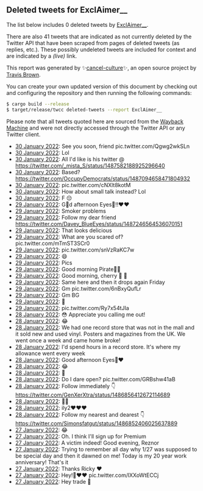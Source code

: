 ## Deleted tweets for ExclAimer__

The list below includes 0 deleted tweets by
[ExclAimer__](https://twitter.com/ExclAimer__).

There are also 41 tweets that are indicated as not currently
deleted by the Twitter API that have been scraped from pages of deleted tweets (as replies, etc.).
These possibly undeleted tweets are included for context and are indicated by a _(live)_ link.


This report was generated by ✨[cancel-culture](https://github.com/travisbrown/cancel-culture)✨,
an open source project by [Travis Brown](https://twitter.com/travisbrown).

You can create your own updated version of this document by checking out and configuring the
repository and then running the following commands:

```bash
$ cargo build --release
$ target/release/twcc deleted-tweets --report ExclAimer__
```

Please note that all tweets quoted here are sourced from the
[Wayback Machine](https://web.archive.org) and were not directly accessed through the Twitter API or
any Twitter client.

* [30 January 2022](https://web.archive.org/web/20220130013634/https://twitter.com/ExclAimer__/status/1487599303510175744): See you soon, friend pic.twitter.com/Qgwg2wkSLn <!--1487599303510175744-->
* [30 January 2022](https://web.archive.org/web/20220130012804/https://twitter.com/ExclAimer__/status/1487597165702795265): Lol <!--1487597165702795265-->
* [30 January 2022](https://web.archive.org/web/20220130012600/https://twitter.com/ExclAimer__/status/1487596025065967617): All I'd like is his twitter @ https://twitter.com/_mista_S/status/1487582188925296640 <!--1487596025065967617-->
* [30 January 2022](https://web.archive.org/web/20220130011140/https://twitter.com/ExclAimer__/status/1487593029452062727): Based? https://twitter.com/OccupyDemocrats/status/1487094658471804932 <!--1487593029452062727-->
* [30 January 2022](https://web.archive.org/web/20220130010247/https://twitter.com/ExclAimer__/status/1487590812389105670): pic.twitter.com/cNXlt8kotM <!--1487590812389105670-->
* [30 January 2022](https://web.archive.org/web/20220130005350/https://twitter.com/ExclAimer__/status/1487588543560142848): How about small talk instead?  Lol <!--1487588543560142848-->
* [30 January 2022](https://web.archive.org/web/20220130005159/https://twitter.com/ExclAimer__/status/1487588090512388098): F 😔 <!--1487588090512388098-->
* [29 January 2022](https://web.archive.org/web/20220129222012/https://twitter.com/ExclAimer__/status/1487549888401494020): G👀d afternoon  Eyes👀!!❤❤ <!--1487549888401494020-->
* [29 January 2022](https://web.archive.org/web/20220129212953/https://twitter.com/ExclAimer__/status/1487536616423972871): Smoker problems <!--1487536616423972871-->
* [29 January 2022](https://web.archive.org/web/20220129213812/https://twitter.com/ExclAimer__/status/1487536415890190342): Follow my dear friend https://twitter.com/Davey_BlueEyes/status/1487246564536070151 <!--1487536415890190342-->
* [29 January 2022](https://web.archive.org/web/20220129170457/https://twitter.com/ExclAimer__/status/1487470352334827520): That looks delicious <!--1487470352334827520-->
* [29 January 2022](https://web.archive.org/web/20220129163103/https://twitter.com/ExclAimer__/status/1487460109374664705): What are you scared of? pic.twitter.com/mTmST3SCr0 <!--1487460109374664705-->
* [29 January 2022](https://web.archive.org/web/20220129163556/https://twitter.com/ExclAimer__/status/1487459569613877252): pic.twitter.com/snVzRaKC7w <!--1487459569613877252-->
* [29 January 2022](https://web.archive.org/web/20220129153246/https://twitter.com/ExclAimer__/status/1487438852138704899): 😄 <!--1487438852138704899-->
* [29 January 2022](https://web.archive.org/web/20220129154755/https://twitter.com/ExclAimer__/status/1487435502399762438): Pics <!--1487435502399762438-->
* [29 January 2022](https://web.archive.org/web/20220129135950/https://twitter.com/ExclAimer__/status/1487423953186574337): Good morning Pirate🥰😍 <!--1487423953186574337-->
* [29 January 2022](https://web.archive.org/web/20220129134553/https://twitter.com/ExclAimer__/status/1487420426741501956): Good morning,  cherry 🍒 🤍 <!--1487420426741501956-->
* [29 January 2022](https://web.archive.org/web/20220129133916/https://twitter.com/ExclAimer__/status/1487418743147925506): Same here and then it drops again Friday <!--1487418743147925506-->
* [29 January 2022](https://web.archive.org/web/20220129133414/https://twitter.com/ExclAimer__/status/1487417511217881094): Gm pic.twitter.com/6nBxyQufLr <!--1487417511217881094-->
* [29 January 2022](https://web.archive.org/web/20220129133246/https://twitter.com/ExclAimer__/status/1487417160406290434): Gm BG <!--1487417160406290434-->
* [29 January 2022](https://web.archive.org/web/20220129011720/https://twitter.com/ExclAimer__/status/1487232057541541888): 🤣 <!--1487232057541541888-->
* [29 January 2022](https://web.archive.org/web/20220129005122/https://twitter.com/ExclAimer__/status/1487225499428560897): pic.twitter.com/Ry7x54tJIa <!--1487225499428560897-->
* [28 January 2022](https://web.archive.org/web/20220128224030/https://twitter.com/ExclAimer__/status/1487192605830127616): 😳 Appreciate you calling me out! <!--1487192605830127616-->
* [28 January 2022](https://web.archive.org/web/20220128222552/https://twitter.com/ExclAimer__/status/1487188939618332672): 😂 <!--1487188939618332672-->
* [28 January 2022](https://web.archive.org/web/20220128221215/https://twitter.com/ExclAimer__/status/1487185505032839168): We had one record store that was not in the mall and it sold new and used vinyl.  Posters and magazines from the UK.  We went once a week and came home broke! <!--1487185505032839168-->
* [28 January 2022](https://web.archive.org/web/20220128220314/https://twitter.com/ExclAimer__/status/1487183228649803783): I'd spend hours in a record store.  It's where my allowance went every week <!--1487183228649803783-->
* [28 January 2022](https://web.archive.org/web/20220128204355/https://twitter.com/ExclAimer__/status/1487163261313335299): Good afternoon Eyes👀❤️ <!--1487163261313335299-->
* [28 January 2022](https://web.archive.org/web/20220128204302/https://twitter.com/ExclAimer__/status/1487163057172328455): 😂 <!--1487163057172328455-->
* [28 January 2022](https://web.archive.org/web/20220128204051/https://twitter.com/ExclAimer__/status/1487162490081398791): 👀 <!--1487162490081398791-->
* [28 January 2022](https://web.archive.org/web/20220128203416/https://twitter.com/ExclAimer__/status/1487161836193693696): Do I dare open? pic.twitter.com/GRBshw41aB <!--1487161836193693696-->
* [28 January 2022](https://web.archive.org/web/20220128010948/https://twitter.com/ExclAimer__/status/1486867790963392515): Follow immediately 👇 https://twitter.com/GenXerXtra/status/1486856412672114689 <!--1486867790963392515-->
* [28 January 2022](https://web.archive.org/web/20220128002741/https://twitter.com/ExclAimer__/status/1486857194263961605): 🤣😂 <!--1486857194263961605-->
* [28 January 2022](https://web.archive.org/web/20220128002703/https://twitter.com/ExclAimer__/status/1486857038093332482): ily2❤️❤️❤️ <!--1486857038093332482-->
* [28 January 2022](https://web.archive.org/web/20220128002110/https://twitter.com/ExclAimer__/status/1486856581258096643): Follow my nearest and dearest 👇 https://twitter.com/Simonsfatgut/status/1486852406025637889 <!--1486856581258096643-->
* [27 January 2022](https://web.archive.org/web/20220127234120/https://twitter.com/ExclAimer__/status/1486845529564798982): 😂 <!--1486845529564798982-->
* [27 January 2022](https://web.archive.org/web/20220127232330/https://twitter.com/ExclAimer__/status/1486841041298890755): Oh.  I think I'll sign up for Premium <!--1486841041298890755-->
* [27 January 2022](https://web.archive.org/web/20220127232206/https://twitter.com/ExclAimer__/status/1486840684556476421): A victim indeed!  Good evening, Reznor <!--1486840684556476421-->
* [27 January 2022](https://web.archive.org/web/20220127230951/https://twitter.com/ExclAimer__/status/1486838859916877825): Trying to remember all day why 1/27 was supposed to be special day and then it dawned on me!  Today is my 20 year work anniversary!  That's it <!--1486838859916877825-->
* [27 January 2022](https://web.archive.org/web/20220127230645/https://twitter.com/ExclAimer__/status/1486836282617704451): Thanks Ricky ❤️ <!--1486836282617704451-->
* [27 January 2022](https://web.archive.org/web/20220127224539/https://twitter.com/ExclAimer__/status/1486831504047099906): Hey!🤍❤️❤️ pic.twitter.com/lXXoWtECCj <!--1486831504047099906-->
* [27 January 2022](https://web.archive.org/web/20220127224424/https://twitter.com/ExclAimer__/status/1486831164904161285): Hey trade 🤍 <!--1486831164904161285-->
